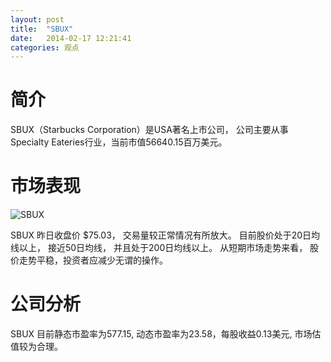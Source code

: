 ```yaml
---
layout: post
title:  "SBUX"
date:   2014-02-17 12:21:41
categories: 观点
---
```


# 简介
SBUX（Starbucks Corporation）是USA著名上市公司，
公司主要从事Specialty Eateries行业，当前市值56640.15百万美元。

# 市场表现

![SBUX](http://finviz.com/chart.ashx?t=SBUX&ty=c&ta=1&p=d&s=l)

SBUX 昨日收盘价 $75.03，
交易量较正常情况有所放大。
目前股价处于20日均线以上，
接近50日均线，
并且处于200日均线以上。
从短期市场走势来看，
股价走势平稳，投资者应减少无谓的操作。

# 公司分析
SBUX 目前静态市盈率为577.15, 动态市盈率为23.58，每股收益0.13美元,
市场估值较为合理。
